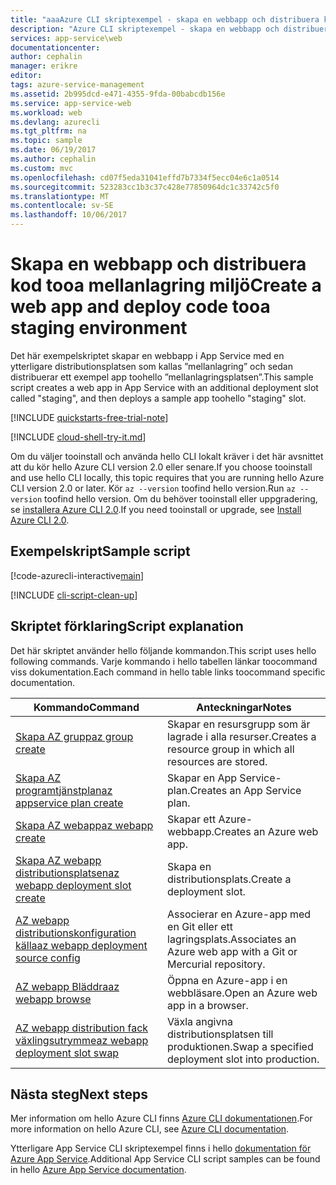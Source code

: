 ```yaml
---
title: "aaaAzure CLI skriptexempel - skapa en webbapp och distribuera kod tooa mellanlagring miljö | Microsoft Docs"
description: "Azure CLI skriptexempel - skapa en webbapp och distribuera kod tooa mellanlagring miljö"
services: app-service\web
documentationcenter: 
author: cephalin
manager: erikre
editor: 
tags: azure-service-management
ms.assetid: 2b995dcd-e471-4355-9fda-00babcdb156e
ms.service: app-service-web
ms.workload: web
ms.devlang: azurecli
ms.tgt_pltfrm: na
ms.topic: sample
ms.date: 06/19/2017
ms.author: cephalin
ms.custom: mvc
ms.openlocfilehash: cd07f5eda31041effd7b7334f5ecc04e6c1a0514
ms.sourcegitcommit: 523283cc1b3c37c428e77850964dc1c33742c5f0
ms.translationtype: MT
ms.contentlocale: sv-SE
ms.lasthandoff: 10/06/2017
---
```

# <a name="create-a-web-app-and-deploy-code-tooa-staging-environment"></a><span data-ttu-id="4a744-103">Skapa en webbapp och distribuera kod tooa mellanlagring miljö</span><span class="sxs-lookup"><span data-stu-id="4a744-103">Create a web app and deploy code tooa staging environment</span></span>

<span data-ttu-id="4a744-104">Det här exempelskriptet skapar en webbapp i App Service med en ytterligare distributionsplatsen som kallas ”mellanlagring” och sedan distribuerar ett exempel app toohello ”mellanlagringsplatsen”.</span><span class="sxs-lookup"><span data-stu-id="4a744-104">This sample script creates a web app in App Service with an additional deployment slot called "staging", and then deploys a sample app toohello "staging" slot.</span></span>

[!INCLUDE [quickstarts-free-trial-note](../../../includes/quickstarts-free-trial-note.md)]


[!INCLUDE [cloud-shell-try-it.md](../../../includes/cloud-shell-try-it.md)]

<span data-ttu-id="4a744-105">Om du väljer tooinstall och använda hello CLI lokalt kräver i det här avsnittet att du kör hello Azure CLI version 2.0 eller senare.</span><span class="sxs-lookup"><span data-stu-id="4a744-105">If you choose tooinstall and use hello CLI locally, this topic requires that you are running hello Azure CLI version 2.0 or later.</span></span> <span data-ttu-id="4a744-106">Kör `az --version` toofind hello version.</span><span class="sxs-lookup"><span data-stu-id="4a744-106">Run `az --version` toofind hello version.</span></span> <span data-ttu-id="4a744-107">Om du behöver tooinstall eller uppgradering, se [installera Azure CLI 2.0]( /cli/azure/install-azure-cli).</span><span class="sxs-lookup"><span data-stu-id="4a744-107">If you need tooinstall or upgrade, see [Install Azure CLI 2.0]( /cli/azure/install-azure-cli).</span></span> 

## <a name="sample-script"></a><span data-ttu-id="4a744-108">Exempelskript</span><span class="sxs-lookup"><span data-stu-id="4a744-108">Sample script</span></span>

[!code-azurecli-interactive[main](../../../cli_scripts/app-service/deploy-deployment-slot/deploy-deployment-slot.sh "Create a web app and deploy code tooa staging environment")]

[!INCLUDE [cli-script-clean-up](../../../includes/cli-script-clean-up.md)]

## <a name="script-explanation"></a><span data-ttu-id="4a744-109">Skriptet förklaring</span><span class="sxs-lookup"><span data-stu-id="4a744-109">Script explanation</span></span>

<span data-ttu-id="4a744-110">Det här skriptet använder hello följande kommandon.</span><span class="sxs-lookup"><span data-stu-id="4a744-110">This script uses hello following commands.</span></span> <span data-ttu-id="4a744-111">Varje kommando i hello tabellen länkar toocommand viss dokumentation.</span><span class="sxs-lookup"><span data-stu-id="4a744-111">Each command in hello table links toocommand specific documentation.</span></span>

| <span data-ttu-id="4a744-112">Kommando</span><span class="sxs-lookup"><span data-stu-id="4a744-112">Command</span></span> | <span data-ttu-id="4a744-113">Anteckningar</span><span class="sxs-lookup"><span data-stu-id="4a744-113">Notes</span></span> |
|---|---|
| [<span data-ttu-id="4a744-114">Skapa AZ grupp</span><span class="sxs-lookup"><span data-stu-id="4a744-114">az group create</span></span>](https://docs.microsoft.com/cli/azure/group#create) | <span data-ttu-id="4a744-115">Skapar en resursgrupp som är lagrade i alla resurser.</span><span class="sxs-lookup"><span data-stu-id="4a744-115">Creates a resource group in which all resources are stored.</span></span> |
| [<span data-ttu-id="4a744-116">Skapa AZ programtjänstplan</span><span class="sxs-lookup"><span data-stu-id="4a744-116">az appservice plan create</span></span>](https://docs.microsoft.com/cli/azure/appservice/plan#create) | <span data-ttu-id="4a744-117">Skapar en App Service-plan.</span><span class="sxs-lookup"><span data-stu-id="4a744-117">Creates an App Service plan.</span></span> |
| [<span data-ttu-id="4a744-118">Skapa AZ webapp</span><span class="sxs-lookup"><span data-stu-id="4a744-118">az webapp create</span></span>](https://docs.microsoft.com/cli/azure/webapp#create) | <span data-ttu-id="4a744-119">Skapar ett Azure-webbapp.</span><span class="sxs-lookup"><span data-stu-id="4a744-119">Creates an Azure web app.</span></span> |
| [<span data-ttu-id="4a744-120">Skapa AZ webapp distributionsplatsen</span><span class="sxs-lookup"><span data-stu-id="4a744-120">az webapp deployment slot create</span></span>](https://docs.microsoft.com/cli/azure/webapp/deployment/slot#create) | <span data-ttu-id="4a744-121">Skapa en distributionsplats.</span><span class="sxs-lookup"><span data-stu-id="4a744-121">Create a deployment slot.</span></span> |
| [<span data-ttu-id="4a744-122">AZ webapp distributionskonfiguration källa</span><span class="sxs-lookup"><span data-stu-id="4a744-122">az webapp deployment source config</span></span>](https://docs.microsoft.com/cli/azure/webapp/deployment/source#config) | <span data-ttu-id="4a744-123">Associerar en Azure-app med en Git eller ett lagringsplats.</span><span class="sxs-lookup"><span data-stu-id="4a744-123">Associates an Azure web app with a Git or Mercurial repository.</span></span> |
| [<span data-ttu-id="4a744-124">AZ webapp Bläddra</span><span class="sxs-lookup"><span data-stu-id="4a744-124">az webapp browse</span></span>](https://docs.microsoft.com/cli/azure/webapp#browse) | <span data-ttu-id="4a744-125">Öppna en Azure-app i en webbläsare.</span><span class="sxs-lookup"><span data-stu-id="4a744-125">Open an Azure web app in a browser.</span></span> |
| [<span data-ttu-id="4a744-126">AZ webapp distribution fack växlingsutrymme</span><span class="sxs-lookup"><span data-stu-id="4a744-126">az webapp deployment slot swap</span></span>](https://docs.microsoft.com/cli/azure/webapp/deployment/slot#swap) | <span data-ttu-id="4a744-127">Växla angivna distributionsplatsen till produktionen.</span><span class="sxs-lookup"><span data-stu-id="4a744-127">Swap a specified deployment slot into production.</span></span> |

## <a name="next-steps"></a><span data-ttu-id="4a744-128">Nästa steg</span><span class="sxs-lookup"><span data-stu-id="4a744-128">Next steps</span></span>

<span data-ttu-id="4a744-129">Mer information om hello Azure CLI finns [Azure CLI dokumentationen](https://docs.microsoft.com/cli/azure/overview).</span><span class="sxs-lookup"><span data-stu-id="4a744-129">For more information on hello Azure CLI, see [Azure CLI documentation](https://docs.microsoft.com/cli/azure/overview).</span></span>

<span data-ttu-id="4a744-130">Ytterligare App Service CLI skriptexempel finns i hello [dokumentation för Azure App Service](../app-service-cli-samples.md).</span><span class="sxs-lookup"><span data-stu-id="4a744-130">Additional App Service CLI script samples can be found in hello [Azure App Service documentation](../app-service-cli-samples.md).</span></span>
